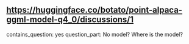 ## https://huggingface.co/botato/point-alpaca-ggml-model-q4_0/discussions/1

contains_question: yes
question_part: No model? Where is the model?